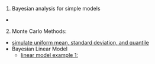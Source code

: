 
1. Bayesian analysis for simple models
  - 
2. Monte Carlo Methods:
  - [simulate uniform mean, standard deviation, and quantile](https://github.com/brbisheng/Econ-Stat-Methods/tree/master/monte_carlo/SimonJackman)
  - Bayesian Linear Model
    - [linear model example 1:](https://github.com/brbisheng/Econ-Stat-Methods/blob/master/monte_carlo/LINEAR.MD)
